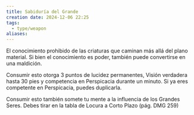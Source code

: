 ```yaml
---
title: Sabiduría del Grande
creation date: 2024-12-06 22:25
tags:
  - type/weapon
aliases:
---
```

El conocimiento prohibido de las criaturas que caminan más allá del plano material. Si bien el conocimiento es poder, también puede convertirse en una maldición.

Consumir esto otorga 3 puntos de lucidez permanentes, Visión verdadera hasta 30 pies y competencia en Perspicacia durante un minuto. Si ya eres competente en Perspicacia, puedes duplicarla.

Consumir esto también somete tu mente a la influencia de los Grandes Seres. Debes tirar en la tabla de Locura a Corto Plazo (pág. DMG 259)